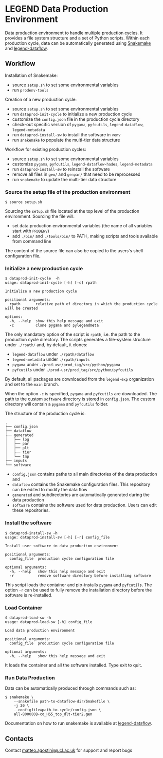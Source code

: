 # LEGEND Data Production Environment

Data production environment to handle multiple production cycles. It provides a
file system structure and a set of Python scripts. Within each production
cycle, data can be automatically generated using
[Snakemake](https://snakemake.github.io/) and
[legend-dataflow](https://github.com/legend-exp/legend-dataflow).


## Workflow

Installation of Snakemake:

* source `setup.sh` to set some environmental variables
* run `prodenv-tools`

Creation of a new production cycle:

* source `setup.sh` to set some environmental variables
* run `dataprod-init-cycle` to initialize a new production cycle
* customize the `config.json` file in the production cycle directory
* check-out specific version of `pygama`, `pyfcutils`, `legend-dataflow`, `legend-metadata`
* run `dataprod-install-sw` to install the software in `venv`
* run `snakemake` to populate the multi-tier data structure

Workflow for existing production cycles:

* source `setup.sh` to set some environmental variables
* customize `pygama`, `pyfcutils`, `legend-dataflow-hades`, `legend-metadata`
* run `dataprod-install-sw` to reinstall the software
* remove all files in `gen/` and `genpar/` that need to be reprocessed
* run `snakemake` to update the multi-tier data structure


### Source the setup file of the production  environment

```
$ source setup.sh
```

Sourcing the `setup.sh` file located at the top level of the production environment. Sourcing the file will:
* set data production environmental variables (the name of all variables start with `PRODENV`)
* add `./bin/` and `./tools/bin/` to PATH, making scripts and tools available from command line

The content of the source file can also be copied to the users's shell configuration file.


### Initialize a new production cycle

```console
$ dataprod-init-cycle  -h
usage: dataprod-init-cycle [-h] [-c] rpath

Initialize a new production cycle

positional arguments:
  rpath       relative path of directory in which the production cycle will be created

options:
  -h, --help  show this help message and exit
  -c          clone pygama and pylegendmeta
```

The only mandatory option of the script is `rpath`, i.e. the path to the
production cycle directory. The scripts generates a file-system structure under
`./rpath/` and, by default, it clones:
* `legend-dataflow` under `./rpath/dataflow`
* `legend-metadata` under `./rpath/inputs`
* `pygama` under `./prod-usr/prod_tag/src/python/pygama`
* `pyfcutils` under `./prod-usr/prod_tag/src/python/pyfcutils`

By default, all packages are downloaded from the `legend-exp` organization and
set to the `main` branch.

When the option `-c` is specified, `pygama` and `pyfcutils` are downloaded. The
path to the custom `software` directory is stored in `config.json`. The custom
directory will contain a `pygama` and `pyfcutils` folder.

The structure of the production cycle is:
```
.
├── config.json
├── dataflow
├── generated
│   ├── log
│   ├── par
│   ├── plt
│   ├── tier
│   └── tmp
├── inputs
└── software
```

* `config.json` contains paths to all main directories of the data production and
* `dataflow` contains the Snakemake configuration files. This repository
  can be edited to modify the data flow
* `generated` and subdirectories are automatically generated during the data
  production
* `software` contains the software used for data production. Users can edit
  these repositories.


### Install the software

```console
$ dataprod-install-sw -h
usage: dataprod-install-sw [-h] [-r] config_file

Install user software in data production environment

positional arguments:
  config_file  production cycle configuration file

optional arguments:
  -h, --help   show this help message and exit
  -r           remove software directory before installing software

```

This script loads the container and pip-installs `pygama` and `pyfcutils`. The
option `-r` can be used to fully remove the installation directory before the
software is re-installed.


### Load Container
```console
$ dataprod-load-sw -h
usage: dataprod-load-sw [-h] config_file

Load data production environment

positional arguments:
  config_file  production cycle configuration file

optional arguments:
  -h, --help   show this help message and exit
```
It loads the container and all the software installed. Type exit to quit.


### Run Data Production

Data can be automatically produced through commands such as:
```console
$ snakemake \
    --snakefile path-to-dataflow-dir/Snakefile \
    -j 20 \
    --configfile=path-to-cycle/config.json \
    all-B00000B-co_HS5_top_dlt-tier2.gen
```

Documentation on how to run snakemake is available at
[legend-dataflow](https://github.com/legend-exp/legend-dataflow).


## Contacts

Contact <matteo.agostini@ucl.ac.uk> for support and report bugs
